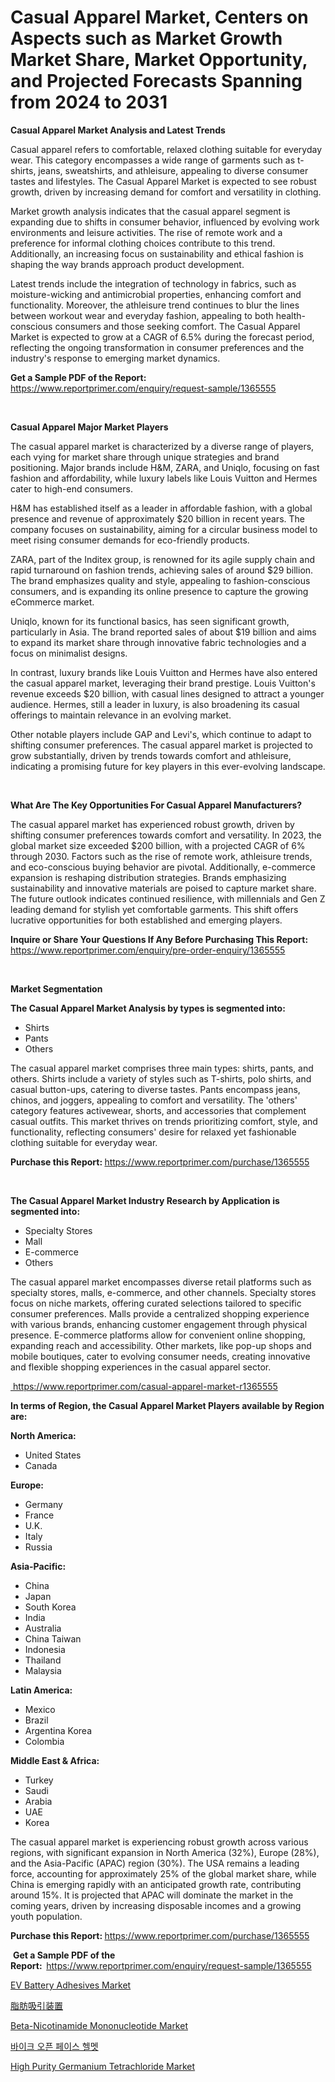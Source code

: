 <p><h1>Casual Apparel Market, Centers on Aspects such as Market Growth Market Share, Market Opportunity, and Projected Forecasts Spanning from 2024 to 2031</h1></p><p><strong>Casual Apparel Market Analysis and Latest Trends</strong></p>
<p><p>Casual apparel refers to comfortable, relaxed clothing suitable for everyday wear. This category encompasses a wide range of garments such as t-shirts, jeans, sweatshirts, and athleisure, appealing to diverse consumer tastes and lifestyles. The Casual Apparel Market is expected to see robust growth, driven by increasing demand for comfort and versatility in clothing.</p><p>Market growth analysis indicates that the casual apparel segment is expanding due to shifts in consumer behavior, influenced by evolving work environments and leisure activities. The rise of remote work and a preference for informal clothing choices contribute to this trend. Additionally, an increasing focus on sustainability and ethical fashion is shaping the way brands approach product development.</p><p>Latest trends include the integration of technology in fabrics, such as moisture-wicking and antimicrobial properties, enhancing comfort and functionality. Moreover, the athleisure trend continues to blur the lines between workout wear and everyday fashion, appealing to both health-conscious consumers and those seeking comfort. The Casual Apparel Market is expected to grow at a CAGR of 6.5% during the forecast period, reflecting the ongoing transformation in consumer preferences and the industry's response to emerging market dynamics.</p></p>
<p><strong>Get a Sample PDF of the Report:&nbsp;</strong> <a href="https://www.reportprimer.com/enquiry/request-sample/1365555">https://www.reportprimer.com/enquiry/request-sample/1365555</a></p>
<p>&nbsp;</p>
<p><strong>Casual Apparel Major Market Players</strong></p>
<p><p>The casual apparel market is characterized by a diverse range of players, each vying for market share through unique strategies and brand positioning. Major brands include H&M, ZARA, and Uniqlo, focusing on fast fashion and affordability, while luxury labels like Louis Vuitton and Hermes cater to high-end consumers. </p><p>H&M has established itself as a leader in affordable fashion, with a global presence and revenue of approximately $20 billion in recent years. The company focuses on sustainability, aiming for a circular business model to meet rising consumer demands for eco-friendly products.</p><p>ZARA, part of the Inditex group, is renowned for its agile supply chain and rapid turnaround on fashion trends, achieving sales of around $29 billion. The brand emphasizes quality and style, appealing to fashion-conscious consumers, and is expanding its online presence to capture the growing eCommerce market.</p><p>Uniqlo, known for its functional basics, has seen significant growth, particularly in Asia. The brand reported sales of about $19 billion and aims to expand its market share through innovative fabric technologies and a focus on minimalist designs.</p><p>In contrast, luxury brands like Louis Vuitton and Hermes have also entered the casual apparel market, leveraging their brand prestige. Louis Vuitton's revenue exceeds $20 billion, with casual lines designed to attract a younger audience. Hermes, still a leader in luxury, is also broadening its casual offerings to maintain relevance in an evolving market.</p><p>Other notable players include GAP and Levi's, which continue to adapt to shifting consumer preferences. The casual apparel market is projected to grow substantially, driven by trends towards comfort and athleisure, indicating a promising future for key players in this ever-evolving landscape.</p></p>
<p>&nbsp;</p>
<p><strong>What Are The Key Opportunities For Casual Apparel Manufacturers?</strong></p>
<p><p>The casual apparel market has experienced robust growth, driven by shifting consumer preferences towards comfort and versatility. In 2023, the global market size exceeded $200 billion, with a projected CAGR of 6% through 2030. Factors such as the rise of remote work, athleisure trends, and eco-conscious buying behavior are pivotal. Additionally, e-commerce expansion is reshaping distribution strategies. Brands emphasizing sustainability and innovative materials are poised to capture market share. The future outlook indicates continued resilience, with millennials and Gen Z leading demand for stylish yet comfortable garments. This shift offers lucrative opportunities for both established and emerging players.</p></p>
<p><strong>Inquire or Share Your Questions If Any Before Purchasing This Report:</strong> <a href="https://www.reportprimer.com/enquiry/pre-order-enquiry/1365555">https://www.reportprimer.com/enquiry/pre-order-enquiry/1365555</a></p>
<p>&nbsp;</p>
<p><strong>Market Segmentation</strong></p>
<p><strong>The Casual Apparel Market Analysis by types is segmented into:</strong></p>
<p><ul><li>Shirts</li><li>Pants</li><li>Others</li></ul></p>
<p><p>The casual apparel market comprises three main types: shirts, pants, and others. Shirts include a variety of styles such as T-shirts, polo shirts, and casual button-ups, catering to diverse tastes. Pants encompass jeans, chinos, and joggers, appealing to comfort and versatility. The 'others' category features activewear, shorts, and accessories that complement casual outfits. This market thrives on trends prioritizing comfort, style, and functionality, reflecting consumers' desire for relaxed yet fashionable clothing suitable for everyday wear.</p></p>
<p><strong>Purchase this Report:&nbsp;</strong><a href="https://www.reportprimer.com/purchase/1365555">https://www.reportprimer.com/purchase/1365555</a></p>
<p>&nbsp;</p>
<p><strong>The Casual Apparel Market Industry Research by Application is segmented into:</strong></p>
<p><ul><li>Specialty Stores</li><li>Mall</li><li>E-commerce</li><li>Others</li></ul></p>
<p><p>The casual apparel market encompasses diverse retail platforms such as specialty stores, malls, e-commerce, and other channels. Specialty stores focus on niche markets, offering curated selections tailored to specific consumer preferences. Malls provide a centralized shopping experience with various brands, enhancing customer engagement through physical presence. E-commerce platforms allow for convenient online shopping, expanding reach and accessibility. Other markets, like pop-up shops and mobile boutiques, cater to evolving consumer needs, creating innovative and flexible shopping experiences in the casual apparel sector.</p></p>
<p><a href="https://www.reportprimer.com/casual-apparel-market-r1365555">&nbsp;https://www.reportprimer.com/casual-apparel-market-r1365555</a></p>
<p><strong>In terms of Region, the Casual Apparel Market Players available by Region are:</strong></p>
<p>
    <p> <strong> North America: </strong>
        <ul>
            <li>United States</li>
            <li>Canada</li>
        </ul>
        </p> 
    <p> <strong> Europe: </strong>
        <ul>
            <li>Germany</li>
            <li>France</li>
            <li>U.K.</li>
            <li>Italy</li>
            <li>Russia</li>
        </ul>
        </p> 
    <p> <strong> Asia-Pacific: </strong>
        <ul>
            <li>China</li>
            <li>Japan</li>
            <li>South Korea</li>
            <li>India</li>
            <li>Australia</li>
            <li>China Taiwan</li>
            <li>Indonesia</li>
            <li>Thailand</li>
            <li>Malaysia</li>
        </ul>
        </p> 
    <p> <strong> Latin America: </strong>
        <ul>
            <li>Mexico</li>
            <li>Brazil</li>
            <li>Argentina Korea</li>
            <li>Colombia</li>
        </ul>
        </p> 
    <p> <strong> Middle East & Africa: </strong>
        <ul>
            <li>Turkey</li>
            <li>Saudi</li>
            <li>Arabia</li>
            <li>UAE</li>
            <li>Korea</li>
        </ul>
    </p>
    </p>
<p><p>The casual apparel market is experiencing robust growth across various regions, with significant expansion in North America (32%), Europe (28%), and the Asia-Pacific (APAC) region (30%). The USA remains a leading force, accounting for approximately 25% of the global market share, while China is emerging rapidly with an anticipated growth rate, contributing around 15%. It is projected that APAC will dominate the market in the coming years, driven by increasing disposable incomes and a growing youth population.</p></p>
<p><strong>Purchase this Report: </strong><a href="https://www.reportprimer.com/purchase/1365555">https://www.reportprimer.com/purchase/1365555</a></p>
<p>&nbsp;<strong>Get a Sample PDF of the Report:&nbsp;&nbsp;</strong><a href="https://www.reportprimer.com/enquiry/request-sample/1365555">https://www.reportprimer.com/enquiry/request-sample/1365555</a></p>
<p><strong></strong></p>
<p><p><a href="https://issuu.com/reportprime-2/docs/ev-battery-adhesives-market-size-20_804f9516aa4455">EV Battery Adhesives Market</a></p><p><a href="https://medium.com/@mares423/%E4%BB%A5%E4%B8%8B%E3%81%AE%E6%96%87%E3%82%92%E6%97%A5%E6%9C%AC%E8%AA%9E%E3%81%AB%E7%BF%BB%E8%A8%B3%E3%81%97%E3%81%BE%E3%81%99-%E8%84%82%E8%82%AA%E5%90%B8%E5%BC%95%E6%A9%9F%E5%99%A8%E5%B8%82%E5%A0%B4%E3%81%AB%E3%81%8A%E3%81%91%E3%82%8B%E4%B8%BB%E8%A6%81%E5%8B%95%E5%90%91%E3%81%AE%E5%88%86%E6%9E%90-2024%E5%B9%B4%E3%81%8B%E3%82%892031%E5%B9%B4%E3%81%BE%E3%81%A7%E3%81%AE%E5%B8%82%E5%A0%B4%E5%8B%95%E5%90%91%E3%81%A8%E5%B0%86%E6%9D%A5%E5%B1%95%E6%9C%9B-acfc7541ac57?postPublishedType=repub">脂肪吸引装置</a></p><p><a href="https://issuu.com/reportprime-2/docs/beta-nicotinamide-mononucleotide-ma_5f64a74495f861">Beta-Nicotinamide Mononucleotide Market</a></p><p><a href="https://medium.com/@jessyritchie2023/%EC%9E%90%EC%A0%84%EA%B1%B0-%EC%98%A4%ED%94%88-%ED%8E%98%EC%9D%B4%EC%8A%A4-%ED%97%AC%EB%A9%A7-%EC%8B%9C%EC%9E%A5-2024-2031-%EC%82%B0%EC%97%85-%ED%86%B5%EC%B0%B0-%EB%B0%8F-%ED%88%AC%EC%9E%90-%EA%B8%B0%ED%9A%8C-fa3294e56f68?postPublishedType=repub">바이크 오픈 페이스 헬멧</a></p><p><a href="https://github.com/Annahawkins697/Market-Research-Report-List-1/blob/main/high-purity-germanium-tetrachloride-market.md">High Purity Germanium Tetrachloride Market</a></p></p>